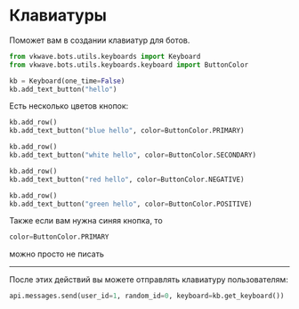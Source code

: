 # Клавиатуры

Поможет вам в создании клавиатур для ботов.

```python
from vkwave.bots.utils.keyboards import Keyboard
from vkwave.bots.utils.keyboards.keyboard import ButtonColor

kb = Keyboard(one_time=False)
kb.add_text_button("hello")
```
Есть несколько цветов кнопок:
```python
kb.add_row()
kb.add_text_button("blue hello", color=ButtonColor.PRIMARY)

kb.add_row()
kb.add_text_button("white hello", color=ButtonColor.SECONDARY)

kb.add_row()
kb.add_text_button("red hello", color=ButtonColor.NEGATIVE)

kb.add_row()
kb.add_text_button("green hello", color=ButtonColor.POSITIVE)

```
Также если вам нужна синяя кнопка, то
```python
color=ButtonColor.PRIMARY
```
можно просто не писать
***
После этих действий вы можете отправлять клавиатуру пользователям:

```python
api.messages.send(user_id=1, random_id=0, keyboard=kb.get_keyboard())
```
